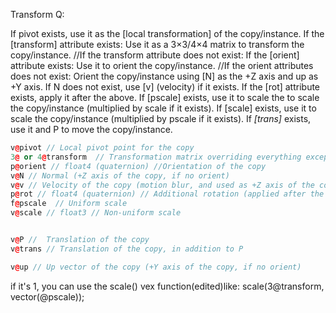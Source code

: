 Transform Q:

If pivot exists, use it as the [local transformation] of the copy/instance.
If the [transform] attribute exists: Use it as a 3×3/4×4 matrix to transform the copy/instance.
//If the transform attribute does not exist:
If the [orient] attribute exists: Use it to orient the copy/instance.
//If the orient attributes does not exist:
Orient the copy/instance using [N] as the +Z axis and up as +Y axis.
If N does not exist, use [v] (velocity) if it exists.
If the [rot] attribute exists, apply it after the above.
If [pscale] exists, use it to scale the to scale the copy/instance (multiplied by scale if it exists).
If [scale] exists, use it to scale the copy/instance (multiplied by pscale if it exists).
If *[trans]* exists, use it and P to move the copy/instance.

```cpp
v@pivot // Local pivot point for the copy
3@ or 4@transform  // Transformation matrix overriding everything except translations from P, pivot, and trans.
p@orient // float4 (quaternion) //Orientation of the copy
v@N // Normal (+Z axis of the copy, if no orient)
v@v // Velocity of the copy (motion blur, and used as +Z axis of the copy if no orient or N)
p@rot // float4 (quaternion) // Additional rotation (applied after the orientation attributes above)
f@pscale  // Uniform scale
v@scale // float3 // Non-uniform scale


v@P //  Translation of the copy
v@trans // Translation of the copy, in addition to P

v@up // Up vector of the copy (+Y axis of the copy, if no orient)
```

 if it's 1, you can use the scale() vex function(edited)like: scale(3@transform, vector(@pscale));
